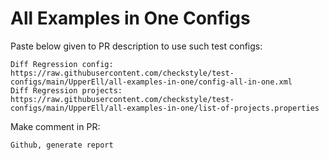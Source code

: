 # All Examples in One Configs
Paste below given to PR description to use such test configs:
```
Diff Regression config: https://raw.githubusercontent.com/checkstyle/test-configs/main/UpperEll/all-examples-in-one/config-all-in-one.xml
Diff Regression projects: https://raw.githubusercontent.com/checkstyle/test-configs/main/UpperEll/all-examples-in-one/list-of-projects.properties
```
Make comment in PR:
```
Github, generate report
```
